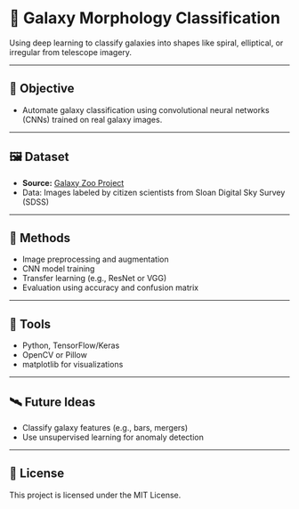 # 🌌 Galaxy Morphology Classification

Using deep learning to classify galaxies into shapes like spiral, elliptical, or irregular from telescope imagery.

---

## 🔭 Objective

- Automate galaxy classification using convolutional neural networks (CNNs) trained on real galaxy images.

---

## 🖼️ Dataset

- **Source:** [Galaxy Zoo Project](https://data.galaxyzoo.org/)
- Data: Images labeled by citizen scientists from Sloan Digital Sky Survey (SDSS)

---

## 🧠 Methods

- Image preprocessing and augmentation
- CNN model training
- Transfer learning (e.g., ResNet or VGG)
- Evaluation using accuracy and confusion matrix

---

## 🧰 Tools

- Python, TensorFlow/Keras
- OpenCV or Pillow
- matplotlib for visualizations

---

## 🛰️ Future Ideas

- Classify galaxy features (e.g., bars, mergers)
- Use unsupervised learning for anomaly detection

---

## 📜 License

This project is licensed under the MIT License.

